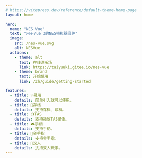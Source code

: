 ```yaml
---
# https://vitepress.dev/reference/default-theme-home-page
layout: home

hero:
  name: "NES Vue"
  text: "用于Vue 3的NES模拟器组件"
  image:
    src: /nes-vue.svg
    alt: NESVue
  actions: 
    - theme: alt
      text: 在线游乐场
      link: https://taiyuuki.gitee.io/nes-vue
    - theme: brand
      text: 开始使用
      link: /zh/guide/getting-started

features:
  - title: 💡易用
    details: 简单引入就可以使用。
  - title: 💾存档
    details: 支持存档、读档。
  - title: 📺TAS
    details: 支持播放TAS录像。
  - title: 🎮手柄
    details: 支持手柄。
  - title: 🔧金手指
    details: 支持金手指。
  - title: 👯双人
    details: 支持双人玩家。
---
```


